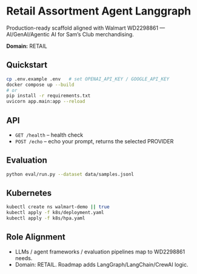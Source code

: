 # Retail Assortment Agent Langgraph

Production-ready scaffold aligned with Walmart WD2298861 — AI/GenAI/Agentic AI for Sam’s Club merchandising.

**Domain:** RETAIL

## Quickstart
```bash
cp .env.example .env   # set OPENAI_API_KEY / GOOGLE_API_KEY
docker compose up --build
# or
pip install -r requirements.txt
uvicorn app.main:app --reload
```

## API
- `GET /health` – health check
- `POST /echo` – echo your prompt, returns the selected PROVIDER

## Evaluation
```bash
python eval/run.py --dataset data/samples.jsonl
```

## Kubernetes
```bash
kubectl create ns walmart-demo || true
kubectl apply -f k8s/deployment.yaml
kubectl apply -f k8s/hpa.yaml
```

## Role Alignment
- LLMs / agent frameworks / evaluation pipelines map to WD2298861 needs.
- Domain: RETAIL. Roadmap adds LangGraph/LangChain/CrewAI logic.
